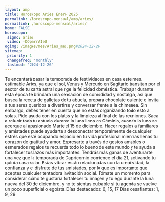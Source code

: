 ```yaml
---
layout: amp
title: Horoscopo Aries Enero 2025 
permalink: /horoscopo-mensual/amp/aries/
normallink: /horoscopo-mensual/aries/
home: FALSE
horoscopo:
 signo: aries
 video: -DQpmrrAIeU
ogimg: /images/mes/Aries_mes.png#2024-12-26
sitemap:
 priority: 1
 changefreq: 'monthly'
 lastmod: '2024-12-26'
---
```



Te encantará pasar la temporada de festividades en casa este mes, estimable Aries, ya que el sol, Venus y Mercurio en Sagitario transitan por el sector de tu carta astral que rige la felicidad doméstica. Trabajar durante esta época te brindará una sensación de comodidad y nostalgia, así que busca la receta de galletas de tu abuela, prepara chocolate caliente e invita a tus seres queridos a divertirse y conversar frente a la chimenea. Sin embargo, debes tener en cuenta que no estás organizando todo esto a solas. Pide ayuda con los platos y la limpieza al final de las reuniones.
Saca a relucir toda tu astucia durante la luna llena en Géminis, cuando la luna se acerque al apasionado Marte el 15 de diciembre. Hacer regalos a familiares y amistades puede ayudarte a desconectar temporalmente de cualquier estrés que esté ocupando espacio en tu vida profesional mientras llenas tu corazón de gratitud y amor. Expresarte a través de gestos amables o esmerados regalos te recuerda todo lo bueno de este mundo y te ayuda a fortalecer tus lazos más importantes.
Tendrás más ganas de aventurarte una vez que la temporada de Capricornio comience el día 21, activando tu quinta casa solar. Estas vibras están relacionadas con la creatividad, la confianza y el disfrute de tus amistades, por lo que es importante que aceptes cualquier tentadora invitación social. Tómate un momento para considerar cómo te gustaría fortalecer tu imagen y tu ego durante la luna nueva del 30 de diciembre, y no te sientas culpable si tu agenda se vuelve un poco superficial o egoísta.
Días destacados: 6, 15, 17
Días desafiantes: 1, 9, 29